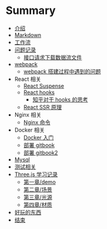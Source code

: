 # Summary

* [介绍](README.md)
* [Markdown](markdown/README.md)
* [工作流](workflow/README.md)
* [问题记录](issue/README.md)
    * [接口请求下载数据流文件](issue/downLoadFile.md)
* [webpack](webpack/README.md)
    * [webpack 搭建过程中遇到的问题](webpack/QA.md)
* React 相关
    * [React Suspense](react/Suspense.md)
    * [React hooks](react/hooks.md)
        * [知乎对于 hooks 的思考](https://zhuanlan.zhihu.com/p/48264713)
    * [React SSR 原理](https://mp.weixin.qq.com/s/-Il3V0dtDA3JR1okK2yJyw)
* Nginx 相关
    * [Nginx 命令](nginx/commond.md)
* Docker 相关
    * [Docker 入门](docker/readme.md)
    * [部署 gitbook](docker/deploy.md)
    * [部署 gitbook2](docker/deploy2.md)
* [Mysql](Mysql/README.md)
* [测试相关](test/README.md)
* [Three.js 学习记录](three/README.md)
    * [第一章/demo](three/chapter1.md)
    * [第二章/场景](three/chapter2.md)
    * [第三章/光源](three/chapter3.md)
    * [第四章/材质](three/chapter4.md)
* [好玩的东西](web/webawesome.md)
* [结束](end/README.md)

